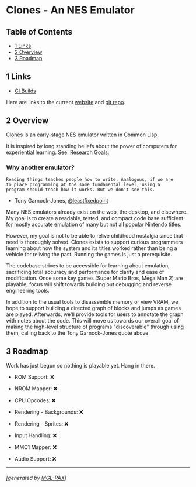 <a id="x-28CLONES-3A-40CLONES-20MGL-PAX-3ASECTION-29"></a>
# Clones - An NES Emulator

## Table of Contents

- [1 Links][618a]
- [2 Overview][ca65]
- [3 Roadmap][1aea]

<a id="x-28CLONES-3A-40LINKS-20MGL-PAX-3ASECTION-29"></a>
## 1 Links


[repo]: https://git.sr.ht/~kingcons/clones 

[site]: https://clones.kingcons.io 

[builds]: https://builds.sr.ht/~kingcons/clones 
- [CI Builds][builds]

Here are links to the current [website][site] and [git repo][repo].

<a id="x-28CLONES-3A-40OVERVIEW-20MGL-PAX-3ASECTION-29"></a>
## 2 Overview


[goals]: https://blog.kingcons.io/posts/Research-Goals.html 

[tgj]: https://twitter.com/leastfixedpoint/status/1026567416229314561 
Clones is an early-stage NES emulator written in Common Lisp.

It is inspired by long standing beliefs about the power of computers
for experiential learning. See: [Research Goals][goals].

### Why another emulator?

    Reading things teaches people how to write. Analogous, if we are
    to place programming at the same fundamental level, using a
    program should teach how it works. But we don't see this.

- Tony Garnock-Jones, [@leastfixedpoint][tgj]

Many NES emulators already exist on the web, the desktop, and elsewhere.
My goal is to create a readable, tested, and compact code base sufficient
for mostly accurate emulation of many but not all popular Nintendo titles.

However, my goal is not to be able to relive childhood nostalgia since
that need is thoroughly solved. Clones exists to support curious programmers
learning about how the system and its titles worked rather than being a
vehicle for reliving the past. Running the games is just a prerequisite.

The codebase strives to be accessible for learning about emulation,
sacrificing total accuracy and performance for clarity and ease of modification.
Once some key games (Super Mario Bros, Mega Man 2) are playable, focus will
shift towards building out debugging and reverse engineering tools.

In addition to the usual tools to disassemble memory or view VRAM,
we hope to support building a directed graph of blocks and jumps as
games are played. Afterwards, we'll provide tools for users to annotate
the graph with notes about the code. This will move us towards our
overall goal of making the high-level structure of programs "discoverable"
through using them, calling back to the Tony Garnock-Jones quote above.

<a id="x-28CLONES-3A-40ROADMAP-20MGL-PAX-3ASECTION-29"></a>
## 3 Roadmap

Work has just begun so nothing is playable yet. Hang in there.

- ROM Support: ❌

- NROM Mapper: ❌

- CPU Opcodes: ❌

- Rendering - Backgrounds: ❌

- Rendering - Sprites: ❌

- Input Handling: ❌

- MMC1 Mapper: ❌

- Audio Support: ❌


  [1aea]: #x-28CLONES-3A-40ROADMAP-20MGL-PAX-3ASECTION-29 "Roadmap"
  [618a]: #x-28CLONES-3A-40LINKS-20MGL-PAX-3ASECTION-29 "Links"
  [ca65]: #x-28CLONES-3A-40OVERVIEW-20MGL-PAX-3ASECTION-29 "Overview"

* * *
###### \[generated by [MGL-PAX](https://github.com/melisgl/mgl-pax)\]
